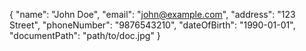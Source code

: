{
  "name": "John Doe",
  "email": "john@example.com",
  "address": "123 Street",
  "phoneNumber": "9876543210",
  "dateOfBirth": "1990-01-01",
  "documentPath": "path/to/doc.jpg"
}
